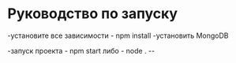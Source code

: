 # Руководство по запуску

-установите все зависимости - npm install
-установить MongoDB  

-запуск проекта - npm start 
либо -  node . --<command>



